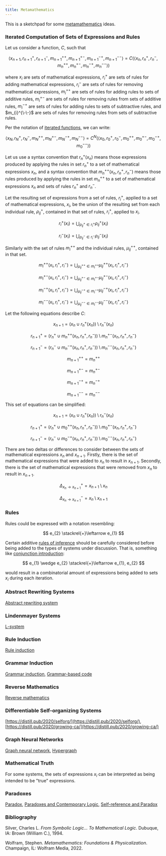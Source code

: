 ```yaml
---
title: Metamathematics
---
```


This is a sketchpad for some [metamathematics](https://en.wikipedia.org/wiki/Metamathematics) ideas.

### Iterated Computation of Sets of Expressions and Rules

Let us consider a function, $C$, such that

$$ \left< x_{n+1}, r_{n+1}^{+}, r_{n+1}^{-}, m_{n+1}^{++}, m_{n+1}^{+-}, m_{n+1}^{-+}, m_{n+1}^{--} \right> = C\left( \left< x_{n}, r_{n}^{+}, r_{n}^{-}, m_{n}^{++}, m_{n}^{+-}, m_{n}^{-+}, m_{n}^{--} \right> \right) $$

where $x_{i}$ are sets of mathematical expressions, $r_{i}^{+}$ are sets of rules for adding mathematical expressions, $r_{i}^{-}$ are sets of rules for removing mathematical expressions, $m_{i}^{++}$ are sets of rules for adding rules to sets of additive rules, $m_{i}^{+-}$ are sets of rules for removing rules from sets of additive rules, $m_{i}^{-+}$ are sets of rules for adding rules to sets of subtractive rules, and $m_{i}^{\-\-}$ are sets of rules for removing rules from sets of subtractive rules.

Per the notation of [iterated functions](https://en.wikipedia.org/wiki/Iterated_function), we can write:

$$ \left< x_{N}, r_{N}^{+}, r_{N}^{-}, m_{N}^{++}, m_{N}^{+-}, m_{N}^{-+}, m_{N}^{--} \right> = C^{N}\left( \left< x_{0}, r_{0}^{+}, r_{0}^{-}, m_{0}^{++}, m_{0}^{+-}, m_{0}^{-+}, m_{0}^{--} \right> \right) $$

Let us use a syntax convention that $r_{n}^{+}( x_{n})$ means those expressions produced by applying the rules in set $r_{n}^{+}$ to a set of mathematical expressions $x_{n}$, and a syntax convention that $m_{n}^{++}(x_{n}, r_{n}^{+}, r_{n}^{-})$ means those rules produced by applying the rules in set $m_{n}^{++}$ to a set of mathematical expressions $x_{n}$ and sets of rules $r_{n}^{+}$ and $r_{n}^{-}$.

Let the resulting set of expressions from a set of rules, $r_{i}^{+}$, applied to a set of mathematical expressions, $x_{i}$, be the union of the resulting set from each individual rule, $\rho_{ij}^{+}$, contained in that set of rules, $r_{i}^{+}$, applied to $x_{i}$.

$$ r_{i}^{+}(x_{i}) = \bigcup_{\rho_{ij}^{+} \in r_{i}^{+}} \rho_{ij}^{+}(x_{i}) $$

$$ r_{i}^{-}(x_{i}) = \bigcup_{\rho_{ij}^{-} \in r_{i}^{-}} \rho_{ij}^{-}(x_{i}) $$

Similarly with the set of rules $m_{i}^{++}$ and the individual rules, $\mu_{ij}^{++}$, contained in that set.

$$ m_{i}^{++}(x_{i}, r_{i}^{+}, r_{i}^{-}) = \bigcup_{\mu_{ij}^{++} \in m_{i}^{++}} \mu_{ij}^{++}(x_{i}, r_{i}^{+}, r_{i}^{-}) $$

$$ m_{i}^{+-}(x_{i}, r_{i}^{+}, r_{i}^{-}) = \bigcup_{\mu_{ij}^{+-} \in m_{i}^{+-}} \mu_{ij}^{+-}(x_{i}, r_{i}^{+}, r_{i}^{-}) $$

$$ m_{i}^{-+}(x_{i}, r_{i}^{+}, r_{i}^{-}) = \bigcup_{\mu_{ij}^{-+} \in m_{i}^{-+}} \mu_{ij}^{-+}(x_{i}, r_{i}^{+}, r_{i}^{-}) $$

$$ m_{i}^{--}(x_{i}, r_{i}^{+}, r_{i}^{-}) = \bigcup_{\mu_{ij}^{--} \in m_{i}^{--}} \mu_{ij}^{--}(x_{i}, r_{i}^{+}, r_{i}^{-}) $$

Let the following equations describe $C$:

$$ x_{n+1} = \left( x_{n} \cup r_{n}^{+}(x_{n}) \right) \setminus r_{n}^{-}(x_{n}) $$

$$ r_{n+1}^{+} = \left( r_{n}^{+} \cup m_{n}^{++}(x_{n}, r_{n}^{+}, r_{n}^{-}) \right) \setminus m_{n}^{+-}(x_{n}, r_{n}^{+}, r_{n}^{-}) $$

$$ r_{n+1}^{-} = \left( r_{n}^{-} \cup m_{n}^{-+}(x_{n}, r_{n}^{+}, r_{n}^{-}) \right) \setminus m_{n}^{--}(x_{n}, r_{n}^{+}, r_{n}^{-}) $$

$$ m_{n+1}^{++} = m_{n}^{++} $$

$$ m_{n+1}^{+-} = m_{n}^{+-} $$

$$ m_{n+1}^{-+} = m_{n}^{-+} $$

$$ m_{n+1}^{--} = m_{n}^{--} $$

This set of equations can be simplified:

$$ x_{n+1} = \left( x_{n} \cup r_{n}^{+}(x_{n}) \right) \setminus r_{n}^{-}(x_{n}) $$

$$ r_{n+1}^{+} = \left( r_{n}^{+} \cup m_{0}^{++}(x_{n}, r_{n}^{+}, r_{n}^{-}) \right) \setminus m_{0}^{+-}(x_{n}, r_{n}^{+}, r_{n}^{-}) $$

$$ r_{n+1}^{-} = \left( r_{n}^{-} \cup m_{0}^{-+}(x_{n}, r_{n}^{+}, r_{n}^{-}) \right) \setminus m_{0}^{--}(x_{n}, r_{n}^{+}, r_{n}^{-}) $$

There are two deltas or differences to consider between the sets of mathematical expressions $x_{n}$ and $x_{n+1}$. Firstly, there is the set of mathematical expressions that were added to $x_{n}$ to result in $x_{n+1}$. Secondly, there is the set of mathematical expressions that were removed from $x_{n}$ to result in $x_{n+1}$.

$$ \Delta_{x_{n} \rightarrow x_{n+1}}^{+} = x_{n+1} \setminus x_{n} $$

$$ \Delta_{x_{n} \rightarrow x_{n+1}}^{-} = x_{n} \setminus x_{n+1} $$

### Rules

Rules could be expressed with a notation resembling:

$$ e_{2} \stackrel{+}\leftarrow e_{1} $$

Certain additive [rules of inference](https://en.wikipedia.org/wiki/Rule_of_inference) should be carefully considered before being added to the types of systems under discussion. That is, something like [conjunction introduction](https://en.wikipedia.org/wiki/Conjunction_introduction):

$$ e_{1} \wedge e_{2} \stackrel{+}\leftarrow e_{1}, e_{2} $$

would result in a combinatorial amount of expressions being added to sets $x_{i}$ during each iteration.

### Abstract Rewriting Systems

[Abstract rewriting system](https://en.wikipedia.org/wiki/Abstract_rewriting_system)

### Lindenmayer Systems

[L-system](https://en.wikipedia.org/wiki/L-system)

### Rule Induction

[Rule induction](https://en.wikipedia.org/wiki/Rule_induction)

### Grammar Induction

[Grammar induction](https://en.wikipedia.org/wiki/Grammar_induction), [Grammar-based code](https://en.wikipedia.org/wiki/Grammar-based_code)

### Reverse Mathematics

[Reverse mathematics](https://en.wikipedia.org/wiki/Reverse_mathematics)

### Differentiable Self-organizing Systems

[https://distill.pub/2020/selforg/](https://distill.pub/2020/selforg/), [https://distill.pub/2020/growing-ca/](https://distill.pub/2020/growing-ca/)

### Graph Neural Networks

[Graph neural network](https://en.wikipedia.org/wiki/Graph_neural_network), [Hypergraph](https://en.wikipedia.org/wiki/Hypergraph)

### Mathematical Truth

For some systems, the sets of expressions $x_{i}$ can be interpreted as being intended to be "true" expressions.

### Paradoxes

[Paradox](https://en.wikipedia.org/wiki/Paradox), [Paradoxes and Contemporary Logic](https://plato.stanford.edu/entries/paradoxes-contemporary-logic/), [Self-reference and Paradox](https://plato.stanford.edu/entries/self-reference/)

### Bibliography

Silver, Charles L. _From Symbolic Logic... To Mathematical Logic_. Dubuque, IA: Brown (William C.), 1994.

Wolfram, Stephen. _Metamathematics: Foundations & Physicalization_. Champaign, IL: Wolfram Media, 2022.
